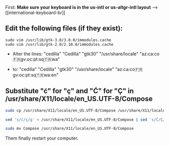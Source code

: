 First: **Make sure your keyboard is in the us-intl or us-altgr-intl layout** --> [[international-keyboard-br]]
## Edit the following files (if they exist):
```
sudo vim /usr/lib/gtk-3.0/3.0.0/immodules.cache
sudo vim /usr/lib/gtk-2.0/2.10.0/immodules.cache
```

- Alter the lines:
	"cedilla" "Cedilla" "gtk30" "/usr/share/locale" "az:ca:co:fr:gv:oc:pt:sq:tr:wa"

- to:
	"cedilla" "Cedilla" "gtk30" "/usr/share/locale" "az:ca:co:fr:gv:oc:pt:sq:tr:wa:en"
	
## Substitute "ć" for "ç" and "Ć" for "Ç" in /usr/share/X11/locale/en_US.UTF-8/Compose
```bash
sudo cp /usr/share/X11/locale/en_US.UTF-8/Compose /usr/share/X11/locale/en_US.UTF-8/Compose.bak

sed 's/ć/ç/g' < /usr/share/X11/locale/en_US.UTF-8/Compose | sed 's/Ć/Ç/g' > Compose

sudo mv Compose /usr/share/X11/locale/en_US.UTF-8/Compose
```

Them finally restart your computer.